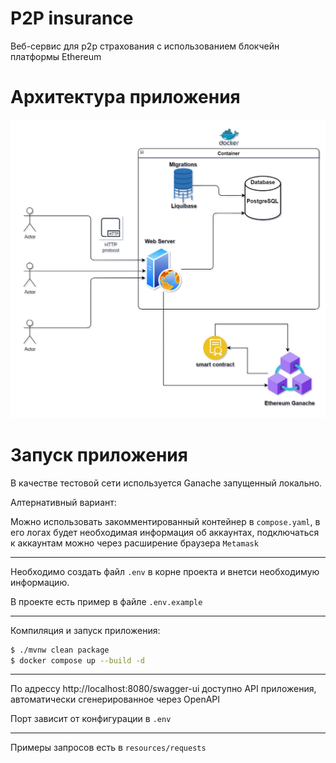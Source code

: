 # P2P insurance

Веб-сервис для p2p страхования с использованием блокчейн платформы Ethereum

# Архитектура приложения

![architecture.png](readme/architecture.png)

# Запуск приложения
В качестве тестовой сети используется Ganache запущенный локально.

Алтернативный вариант: 

Можно использовать закомментированный контейнер в ```compose.yaml```,
в его логах будет необходимая информация об аккаунтах,
подключаться к аккаунтам можно через расширение браузера ```Metamask```

---

Необходимо создать файл ```.env``` в корне проекта
и внетси необходимую информацию. 

В проекте есть пример в файле ```.env.example```

---

Компиляция и запуск приложения:

```bash
$ ./mvnw clean package
$ docker compose up --build -d 
```

---

По адрессу http://localhost:8080/swagger-ui доступно API приложения, автоматически сгенерированное через OpenAPI


Порт зависит от конфигурации в ```.env```

---

Примеры запросов есть в ```resources/requests```
